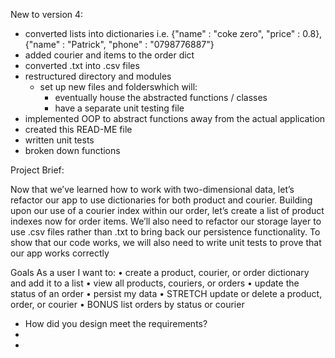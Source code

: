 New to version 4:

- converted lists into dictionaries i.e. {"name" : "coke zero", "price" : 0.8}, {"name" : "Patrick", "phone" : "0798776887"}
- added courier and items to the order dict
- converted .txt into .csv files
- restructured directory and modules
    - set up new files and folderswhich will:
        - eventually house the abstracted functions / classes
        - have a separate unit testing file
- implemented OOP to abstract functions away from the actual application
- created this READ-ME file
- written unit tests
- broken down functions


Project Brief:

Now that we’ve learned how to work with two-dimensional data, let’s refactor
our app to use dictionaries for both product and courier.
Building upon our use of a courier index within our order, let’s create a list of
product indexes now for order items.
We’ll also need to refactor our storage layer to use .csv files rather than .txt
to bring back our persistence functionality.
To show that our code works, we will also need to write unit tests to prove that
our app works correctly

Goals
As a user I want to:
• create a product, courier, or order dictionary and add it to a list
• view all products, couriers, or orders
• update the status of an order
• persist my data
• STRETCH update or delete a product, order, or courier
• BONUS list orders by status or courier

- How did you design meet the requirements?
- 
- 